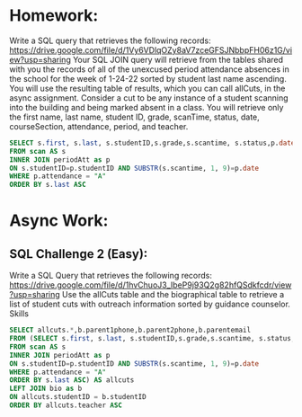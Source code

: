 # Homework:

Write a SQL query that retrieves the following records: https://drive.google.com/file/d/1Vy6VDlqOZy8aV7zceGFSJNbbpFH06z1G/view?usp=sharing
Your SQL JOIN query will retrieve from the tables shared with you the records of all of the unexcused period attendance absences in the school for the week of 1-24-22 sorted by student last name ascending. You will use the resulting table of results, which you can call allCuts, in the async assignment. Consider a cut to be any instance of a student scanning into the building and being marked absent in a class. You will retrieve only the first name, last name, student ID, grade, scanTime, status, date, courseSection, attendance, period, and teacher.

```sql
SELECT s.first, s.last, s.studentID,s.grade,s.scantime, s.status,p.date,p.coursesection, p.attendance,p.teacher,p.period
FROM scan AS s
INNER JOIN periodAtt as p
ON s.studentID=p.studentID AND SUBSTR(s.scantime, 1, 9)=p.date
WHERE p.attendance = "A"
ORDER BY s.last ASC
```

# Async Work:

## SQL Challenge 2 (Easy):

Write a SQL Query that retrieves the following records: https://drive.google.com/file/d/1hvChuoJ3_IbeP9j93Q2g82hfQSdkfcdr/view?usp=sharing Use the allCuts table and the biographical table to retrieve a list of student cuts with outreach information sorted by guidance counselor. Skills
```sql
SELECT allcuts.*,b.parent1phone,b.parent2phone,b.parentemail
FROM (SELECT s.first, s.last, s.studentID,s.grade,s.scantime, s.status,p.date,p.coursesection, p.attendance,p.teacher,p.period
FROM scan AS s
INNER JOIN periodAtt as p
ON s.studentID=p.studentID AND SUBSTR(s.scantime, 1, 9)=p.date
WHERE p.attendance = "A"
ORDER BY s.last ASC) AS allcuts
LEFT JOIN bio as b
ON allcuts.studentID = b.studentID
ORDER BY allcuts.teacher ASC
```
